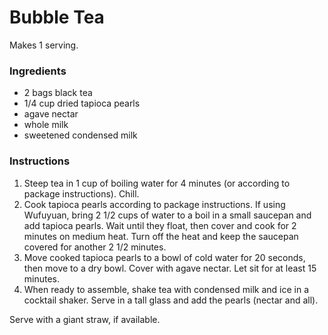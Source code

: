 # Bubble Tea

Makes 1 serving.

### Ingredients

- 2 bags black tea
- 1/4 cup dried tapioca pearls
- agave nectar 
- whole milk
- sweetened condensed milk

### Instructions

1. Steep tea in 1 cup of boiling water for 4 minutes (or according to package instructions). Chill.
2. Cook tapioca pearls according to package instructions. If using Wufuyuan, bring 2 1/2 cups of water to a boil in a small saucepan and add tapioca pearls. Wait until they float, then cover and cook for 2 minutes on medium heat. Turn off the heat and keep the saucepan covered for another 2 1/2 minutes.
3. Move cooked tapioca pearls to a bowl of cold water for 20 seconds, then move to a dry bowl. Cover with agave nectar. Let sit for at least 15 minutes.
4. When ready to assemble, shake tea with condensed milk and ice in a cocktail shaker. Serve in a tall glass and add the pearls (nectar and all).

Serve with a giant straw, if available.
